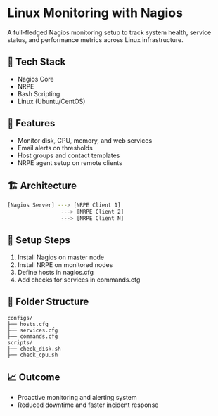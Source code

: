 
# Linux Monitoring with Nagios

A full-fledged Nagios monitoring setup to track system health, service status, and performance metrics across Linux infrastructure.

## 📌 Tech Stack
- Nagios Core
- NRPE
- Bash Scripting
- Linux (Ubuntu/CentOS)

## 🔧 Features
- Monitor disk, CPU, memory, and web services
- Email alerts on thresholds
- Host groups and contact templates
- NRPE agent setup on remote clients

## 🏗️ Architecture
```bash
[Nagios Server] ---> [NRPE Client 1]
                 ---> [NRPE Client 2]
                 ---> [NRPE Client N]
```

## 🚀 Setup Steps
1. Install Nagios on master node
2. Install NRPE on monitored nodes
3. Define hosts in nagios.cfg
4. Add checks for services in commands.cfg

## 📂 Folder Structure
```
configs/
├── hosts.cfg
├── services.cfg
├── commands.cfg
scripts/
├── check_disk.sh
├── check_cpu.sh
```

## 📈 Outcome
- Proactive monitoring and alerting system
- Reduced downtime and faster incident response
